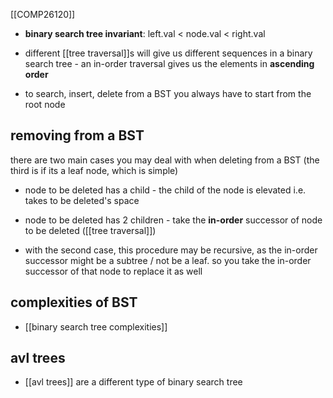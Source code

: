 [[COMP26120]]

- **binary search tree invariant**: left.val < node.val < right.val

- different [[tree traversal]]s will give us different sequences in a binary search tree - an in-order traversal gives us the elements in **ascending order**

- to search, insert, delete from a BST you always have to start from the root node

## removing from a BST
there are two main cases you may deal with when deleting from a BST (the third is if its a leaf node, which is simple)
- node to be deleted has a child - the child of the node is elevated i.e. takes to be deleted's space
- node to be deleted has 2 children - take the **in-order** successor of node to be deleted ([[tree traversal]])

- with the second case, this procedure may be recursive, as the in-order successor might be a subtree / not be a leaf. so you take the in-order successor of that node to replace it as well

## complexities of BST
- [[binary search tree complexities]]

## avl trees
- [[avl trees]] are a different type of binary search tree